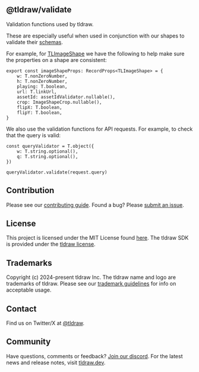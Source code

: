 ## @tldraw/validate

Validation functions used by tldraw.

These are especially useful when used in conjunction with our shapes to validate their [schemas](https://github.com/tldraw/tldraw/tree/main/packages/tlschema).

For example, for [TLImageShape](https://github.com/tldraw/tldraw/blob/main/packages/tlschema/src/shapes/TLImageShape.ts) we have the following to help make sure the properties on a shape are consistent:

```tsx
export const imageShapeProps: RecordProps<TLImageShape> = {
	w: T.nonZeroNumber,
	h: T.nonZeroNumber,
	playing: T.boolean,
	url: T.linkUrl,
	assetId: assetIdValidator.nullable(),
	crop: ImageShapeCrop.nullable(),
	flipX: T.boolean,
	flipY: T.boolean,
}
```

We also use the validation functions for API requests. For example, to check that the query is valid:

```tsx
const queryValidator = T.object({
	w: T.string.optional(),
	q: T.string.optional(),
})

queryValidator.validate(request.query)
```

## Contribution

Please see our [contributing guide](https://github.com/tldraw/tldraw/blob/main/CONTRIBUTING.md). Found a bug? Please [submit an issue](https://github.com/tldraw/tldraw/issues/new).

## License

This project is licensed under the MIT License found [here](https://github.com/tldraw/tldraw/blob/main/packages/utils/LICENSE.md). The tldraw SDK is provided under the [tldraw license](https://github.com/tldraw/tldraw/blob/main/LICENSE.md).

## Trademarks

Copyright (c) 2024-present tldraw Inc. The tldraw name and logo are trademarks of tldraw. Please see our [trademark guidelines](https://github.com/tldraw/tldraw/blob/main/TRADEMARKS.md) for info on acceptable usage.

## Contact

Find us on Twitter/X at [@tldraw](https://twitter.com/tldraw).

## Community

Have questions, comments or feedback? [Join our discord](https://discord.tldraw.com/?utm_source=github&utm_medium=readme&utm_campaign=sociallink). For the latest news and release notes, visit [tldraw.dev](https://tldraw.dev/?utm_source=github&utm_medium=readme&utm_campaign=learn-more).
